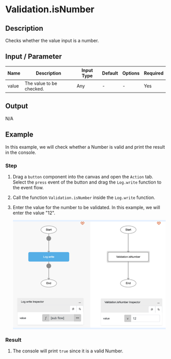 # Validation.isNumber

## Description

Checks whether the value input is a number.

## Input / Parameter

| Name | Description | Input Type | Default | Options | Required |
| ------ | ------ | ------ | ------ | ------ | ------ |
| value | The value to be checked. | Any | - | - | Yes |

## Output

N/A

## Example

In this example, we will check whether a Number is valid and print the result in the console.

### Step

1. Drag a `button` component into the canvas and open the `Action` tab. Select the `press` event of the button and drag the `Log.write` function to the event flow.
2. Call the function `Validation.isNumber` inside the `Log.write` function.
3. Enter the value for the number to be validated. In this example, we will enter the value "12".

    <div style="display:flex; align-items:center; justify-content:center; background-color: #E7F1FF;">
        <img src="./isNumber-step-1.png"
        style="width: 100%; padding: 5px;"/>
    </div>

### Result

1. The console will print `true` since it is a valid Number.